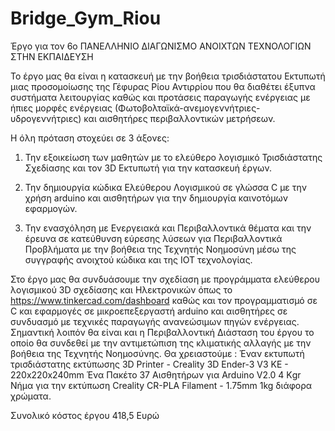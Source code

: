 # Bridge_Gym_Riou
Έργο για τον 6ο ΠΑΝΕΛΛΗΝΙΟ ΔΙΑΓΩΝΙΣΜΟ ΑΝΟΙΧΤΩΝ ΤΕΧΝΟΛΟΓΙΩΝ ΣΤΗΝ ΕΚΠΑΙΔΕΥΣΗ

Το έργο μας θα είναι η κατασκευή με την βοήθεια τρισδιάστατου Εκτυπωτή μιας προσομοίωσης της Γέφυρας Ρίου Αντιρρίου που θα διαθέτει έξυπνα συστήματα λειτουργίας καθώς και προτάσεις παραγωγής ενέργειας με ήπιες μορφές ενέργειας (Φωτοβολταϊκά-ανεμογεννήτριες- υδρογεννήτριες) και αισθητήρες περιβαλλοντικών μετρήσεων.

Η όλη πρόταση  στοχεύει σε 3 άξονες:

1) Την εξοικείωση των μαθητών με το ελεύθερο λογισμικό Τρισδιάστατης Σχεδίασης και τον 3D Εκτυπωτή για την κατασκευή έργων.

2) Την δημιουργία κώδικα Ελεύθερου Λογισμικού σε γλώσσα C με την χρήση arduino και αισθητήρων για την δημιουργία καινοτόμων εφαρμογών.

3) Την ενασχόληση με Ενεργειακά και Περιβαλλοντικά θέματα και την έρευνα σε κατεύθυνση εύρεσης λύσεων για Περιβαλλοντικά Προβλήματα με την βοήθεια της Τεχνητής Νοημοσύνη μέσω της συγγραφής ανοιχτού κώδικα και της ΙΟΤ τεχνολογίας.
   
Στο έργο μας θα συνδυάσουμε την σχεδίαση με προγράμματα ελεύθερου λογισμικού 3D σχεδίασης και Ηλεκτρονικών όπως το https://www.tinkercad.com/dashboard καθώς και τον
προγραμματισμό σε C και εφαρμογές σε μικροεπεξεργαστή arduino και αισθητήρες σε συνδυασμό με τεχνικές παραγωγής ανανεώσιμων πηγών ενέργειας.
Σημαντική λοιπόν θα είναι και η Περιβαλλοντική Διάσταση του έργου το οποίο θα συνδεθεί με την αντιμετώπιση της κλιματικής αλλαγής με την βοήθεια της Τεχνητής Νοημοσύνης. 
Θα χρειαστούμε :
Έναν εκτυπωτή τρισδιάστατης εκτύπωσης 3D Printer - Creality 3D Ender-3 V3 KE - 220x220x240mm
Ένα Πακέτο 37 Αισθητήρων για Arduino V2.0
4 Κgr Νήμα για την εκτύπωση Creality CR-PLA Filament - 1.75mm 1kg διάφορα χρώματα.

Συνολικό κόστος έργου 418,5 Ευρώ
